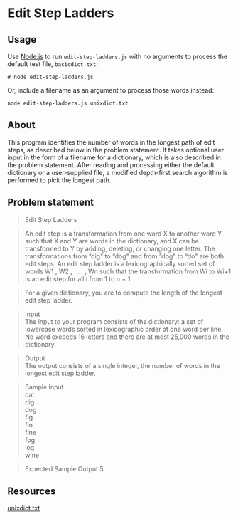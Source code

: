 Edit Step Ladders
====

Usage
----
Use [Node.js](https://nodejs.org/en/) to run `edit-step-ladders.js` with no arguments to process the default test file, `basicdict.txt`:
```
# node edit-step-ladders.js
```

Or, include a filename as an argument to process those words instead:
```
node edit-step-ladders.js unixdict.txt
```

About
----
This program identifies the number of words in the longest path of edit steps, as described below in the problem statement. It takes optional user input in the form of a filename for a dictionary, which is also described in the problem statement. After reading and processing either the default dictionary or a user-supplied file, a modified depth-first search algorithm is performed to pick the longest path.

Problem statement
----
> Edit Step Ladders

> An edit step is a transformation from one word X to another word Y such that X and Y are words in the dictionary, and X can be transformed to Y by adding, deleting, or changing one letter.  The transformations from “dig" to “dog" and from “dog" to “do" are both edit steps. An edit step ladder is a lexicographically sorted set of words W1 , W2 , . . . , Wn such that the transformation from Wi to Wi+1 is an edit step for all i from 1 to n − 1.

> For a given dictionary, you are to compute the length of the longest edit step ladder.

> Input  
> The input to your program consists of the dictionary: a set of lowercase words sorted in lexicographic order at one word per line. No word exceeds 16 letters and there are at most 25,000 words in the dictionary.

> Output  
> The output consists of a single integer, the number of words in the longest edit step ladder.

> Sample Input  
> cat  
> dig  
> dog  
> fig  
> fin  
> fine  
> fog  
> log  
> wine  

> Expected Sample Output
> 5

Resources
----
[unixdict.txt](http://www.puzzlers.org/pub/wordlists/unixdict.txt)
